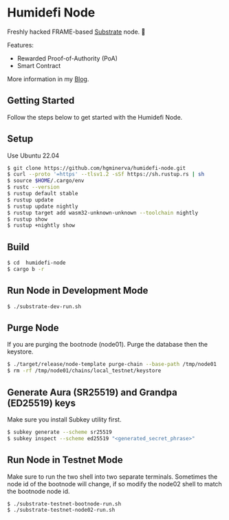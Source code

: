 # Humidefi Node

Freshly hacked FRAME-based [Substrate](https://www.substrate.io/) node. :rocket:

Features:
- Rewarded Proof-of-Authority (PoA)
- Smart Contract

More information in my [Blog](https://hgminerva.wordpress.com/).

## Getting Started

Follow the steps below to get started with the Humidefi Node.

## Setup 

Use Ubuntu 22.04

```sh
$ git clone https://github.com/hgminerva/humidefi-node.git
$ curl --proto '=https' --tlsv1.2 -sSf https://sh.rustup.rs | sh
$ source $HOME/.cargo/env
$ rustc --version
$ rustup default stable
$ rustup update
$ rustup update nightly
$ rustup target add wasm32-unknown-unknown --toolchain nightly
$ rustup show
$ rustup +nightly show
```

## Build 

```sh
$ cd  humidefi-node
$ cargo b -r
```

## Run Node in Development Mode

```sh
$ ./substrate-dev-run.sh
```

## Purge Node

If you are purging the bootnode (node01).  Purge the database then the keystore.

```sh
$ ./target/release/node-template purge-chain --base-path /tmp/node01
$ rm -rf /tmp/node01/chains/local_testnet/keystore
```

## Generate Aura (SR25519) and Grandpa (ED25519) keys

Make sure you install Subkey utility first.

```sh
$ subkey generate --scheme sr25519
$ subkey inspect --scheme ed25519 "<generated_secret_phrase>"
```

## Run Node in Testnet Mode

Make sure to run the two shell into two separate terminals.  Sometimes the node id of the bootnode will change, if so modify the node02 shell to match the bootnode node id.

```sh
$ ./substrate-testnet-bootnode-run.sh
$ ./substrate-testnet-node02-run.sh
```